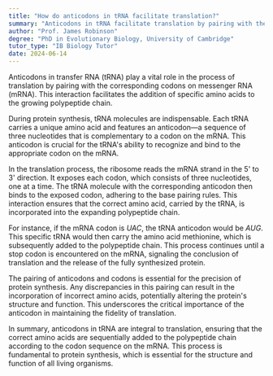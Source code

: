 ```yaml
---
title: "How do anticodons in tRNA facilitate translation?"
summary: "Anticodons in tRNA facilitate translation by pairing with the corresponding codons on mRNA to add specific amino acids to the growing polypeptide chain."
author: "Prof. James Robinson"
degree: "PhD in Evolutionary Biology, University of Cambridge"
tutor_type: "IB Biology Tutor"
date: 2024-06-14
---
```


Anticodons in transfer RNA (tRNA) play a vital role in the process of translation by pairing with the corresponding codons on messenger RNA (mRNA). This interaction facilitates the addition of specific amino acids to the growing polypeptide chain.

During protein synthesis, tRNA molecules are indispensable. Each tRNA carries a unique amino acid and features an anticodon—a sequence of three nucleotides that is complementary to a codon on the mRNA. This anticodon is crucial for the tRNA's ability to recognize and bind to the appropriate codon on the mRNA.

In the translation process, the ribosome reads the mRNA strand in the 5' to 3' direction. It exposes each codon, which consists of three nucleotides, one at a time. The tRNA molecule with the corresponding anticodon then binds to the exposed codon, adhering to the base pairing rules. This interaction ensures that the correct amino acid, carried by the tRNA, is incorporated into the expanding polypeptide chain.

For instance, if the mRNA codon is $UAC$, the tRNA anticodon would be $AUG$. This specific tRNA would then carry the amino acid methionine, which is subsequently added to the polypeptide chain. This process continues until a stop codon is encountered on the mRNA, signaling the conclusion of translation and the release of the fully synthesized protein.

The pairing of anticodons and codons is essential for the precision of protein synthesis. Any discrepancies in this pairing can result in the incorporation of incorrect amino acids, potentially altering the protein's structure and function. This underscores the critical importance of the anticodon in maintaining the fidelity of translation.

In summary, anticodons in tRNA are integral to translation, ensuring that the correct amino acids are sequentially added to the polypeptide chain according to the codon sequence on the mRNA. This process is fundamental to protein synthesis, which is essential for the structure and function of all living organisms.
    